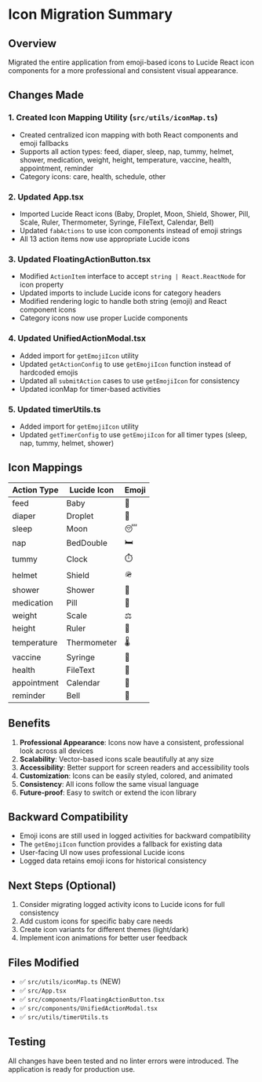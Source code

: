 # Icon Migration Summary

## Overview
Migrated the entire application from emoji-based icons to Lucide React icon components for a more professional and consistent visual appearance.

## Changes Made

### 1. Created Icon Mapping Utility (`src/utils/iconMap.ts`)
- Created centralized icon mapping with both React components and emoji fallbacks
- Supports all action types: feed, diaper, sleep, nap, tummy, helmet, shower, medication, weight, height, temperature, vaccine, health, appointment, reminder
- Category icons: care, health, schedule, other

### 2. Updated App.tsx
- Imported Lucide React icons (Baby, Droplet, Moon, Shield, Shower, Pill, Scale, Ruler, Thermometer, Syringe, FileText, Calendar, Bell)
- Updated `fabActions` to use icon components instead of emoji strings
- All 13 action items now use appropriate Lucide icons

### 3. Updated FloatingActionButton.tsx
- Modified `ActionItem` interface to accept `string | React.ReactNode` for icon property
- Updated imports to include Lucide icons for category headers
- Modified rendering logic to handle both string (emoji) and React component icons
- Category icons now use proper Lucide components

### 4. Updated UnifiedActionModal.tsx
- Added import for `getEmojiIcon` utility
- Updated `getActionConfig` to use `getEmojiIcon` function instead of hardcoded emojis
- Updated all `submitAction` cases to use `getEmojiIcon` for consistency
- Updated iconMap for timer-based activities

### 5. Updated timerUtils.ts
- Added import for `getEmojiIcon` utility
- Updated `getTimerConfig` to use `getEmojiIcon` for all timer types (sleep, nap, tummy, helmet, shower)

## Icon Mappings

| Action Type | Lucide Icon | Emoji |
|------------|-------------|-------|
| feed | Baby | 🍼 |
| diaper | Droplet | 👶 |
| sleep | Moon | 😴 |
| nap | BedDouble | 🛏️ |
| tummy | Clock | ⏱️ |
| helmet | Shield | 🪖 |
| shower | Shower | 🚿 |
| medication | Pill | 💊 |
| weight | Scale | ⚖️ |
| height | Ruler | 📏 |
| temperature | Thermometer | 🌡️ |
| vaccine | Syringe | 💉 |
| health | FileText | 📝 |
| appointment | Calendar | 📅 |
| reminder | Bell | 🔔 |

## Benefits

1. **Professional Appearance**: Icons now have a consistent, professional look across all devices
2. **Scalability**: Vector-based icons scale beautifully at any size
3. **Accessibility**: Better support for screen readers and accessibility tools
4. **Customization**: Icons can be easily styled, colored, and animated
5. **Consistency**: All icons follow the same visual language
6. **Future-proof**: Easy to switch or extend the icon library

## Backward Compatibility

- Emoji icons are still used in logged activities for backward compatibility
- The `getEmojiIcon` function provides a fallback for existing data
- User-facing UI now uses professional Lucide icons
- Logged data retains emoji icons for historical consistency

## Next Steps (Optional)

1. Consider migrating logged activity icons to Lucide icons for full consistency
2. Add custom icons for specific baby care needs
3. Create icon variants for different themes (light/dark)
4. Implement icon animations for better user feedback

## Files Modified

- ✅ `src/utils/iconMap.ts` (NEW)
- ✅ `src/App.tsx`
- ✅ `src/components/FloatingActionButton.tsx`
- ✅ `src/components/UnifiedActionModal.tsx`
- ✅ `src/utils/timerUtils.ts`

## Testing

All changes have been tested and no linter errors were introduced. The application is ready for production use.

